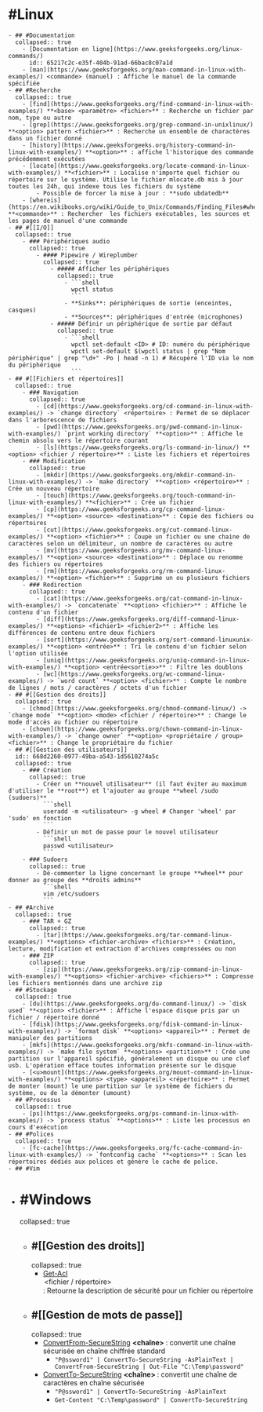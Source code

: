 # #Linux
	- ## #Documentation
	  collapsed:: true
		- [Documentation en ligne](https://www.geeksforgeeks.org/linux-commands/)
		  id:: 65217c2c-e35f-404b-91ad-66bac8c07a1d
		- [man](https://www.geeksforgeeks.org/man-command-in-linux-with-examples/) <commande> (manuel) : Affiche le manuel de la commande spécifiée
	- ## #Recherche
	  collapsed:: true
		- [find](https://www.geeksforgeeks.org/find-command-in-linux-with-examples/) **<base> <paramètre> <fichier>** : Recherche un fichier par nom, type ou autre
		- [grep](https://www.geeksforgeeks.org/grep-command-in-unixlinux/) **<option> pattern <fichier>** : Recherche un ensemble de charactères dans un fichier donné
		- [history](https://www.geeksforgeeks.org/history-command-in-linux-with-examples/) **<option>** : affiche l'historique des commande précédemment exécutées
		- [locate](https://www.geeksforgeeks.org/locate-command-in-linux-with-examples/) **<fichier>** : Localise n'importe quel fichier ou répertoire sur le système. Utilise le fichier mlocate.db mis à jour toutes les 24h, qui indexe tous les fichiers du système
			- Possible de forcer la mise à jour : **sudo ubdatedb**
		- [whereis](https://en.wikibooks.org/wiki/Guide_to_Unix/Commands/Finding_Files#whereis) **<commande>** : Rechercher  les fichiers exécutables, les sources et les pages de manuel d'une commande
	- ## #[[I/O]]
	  collapsed:: true
		- ### Périphériques audio
		  collapsed:: true
			- #### Pipewire / Wireplumber
			  collapsed:: true
				- ##### Afficher les périphériques
				  collapsed:: true
					- ```shell
					  wpctl status
					  ```
					- **Sinks**: périphériques de sortie (enceintes, casques)
					- **Sources**: périphériques d'entrée (microphones)
				- ##### Définir un périphérique de sortie par défaut
				  collapsed:: true
					- ```shell
					  wpctl set-default <ID> # ID: numéro du périphérique
					  wpctl set-default $(wpctl status | grep "Nom périphérique" | grep "\d+" -Po | head -n 1) # Récupère l'ID via le nom du périphérique
					  ```
	- ## #[[Fichiers et répertoires]]
	  collapsed:: true
		- ### Navigation
		  collapsed:: true
			- [cd](https://www.geeksforgeeks.org/cd-command-in-linux-with-examples/) -> `change directory` <répertoire> : Permet de se déplacer dans l'arborescence de fichiers
			- [pwd](https://www.geeksforgeeks.org/pwd-command-in-linux-with-examples/) `print working directory` **<option>** : Affiche le chemin absolu vers le répertoire courant
			- [ls](https://www.geeksforgeeks.org/ls-command-in-linux/) **<option> <fichier / répertoire>** : Liste les fichiers et répertoires
		- ### Modification
		  collapsed:: true
			- [mkdir](https://www.geeksforgeeks.org/mkdir-command-in-linux-with-examples/) -> `make directory` **<option> <répertoire>** : Crée un nouveau répertoire
			- [touch](https://www.geeksforgeeks.org/touch-command-in-linux-with-examples/) **<fichier>** : Crée un fichier
			- [cp](https://www.geeksforgeeks.org/cp-command-linux-examples/) **<option> <source> <destination>** : Copie des fichiers ou répertoires
			- [cut](https://www.geeksforgeeks.org/cut-command-linux-examples/) **<option> <fichier>** : Coupe un fichier ou une chaine de caractères selon un délimiteur, un nombre de caractères ou autre
			- [mv](https://www.geeksforgeeks.org/mv-command-linux-examples/) **<option> <source> <destination>** : Déplace ou renomme des fichiers ou répertoires
			- [rm](https://www.geeksforgeeks.org/rm-command-linux-examples/) **<option> <fichier>** : Supprime un ou plusieurs fichiers
		- ### Redirection
		  collapsed:: true
			- [cat](https://www.geeksforgeeks.org/cat-command-in-linux-with-examples/) -> `concatenate` **<option> <fichier>** : Affiche le contenu d'un fichier
			- [diff](https://www.geeksforgeeks.org/diff-command-linux-examples/) **<options> <fichier1> <fichier2>** : Affiche les différences de contenu entre deux fichiers
			- [sort](https://www.geeksforgeeks.org/sort-command-linuxunix-examples/) **<option> <entrée>** : Tri le contenu d'un fichier selon l'option utilisée
			- [uniq](https://www.geeksforgeeks.org/uniq-command-in-linux-with-examples/) **<option> <entrée<sortie>>** : Filtre les doublons
			- [wc](https://www.geeksforgeeks.org/wc-command-linux-examples/) -> `word count` **<option> <fichier>** : Compte le nombre de lignes / mots / caractères / octets d'un fichier
	- ## #[[Gestion des droits]]
	  collapsed:: true
		- [chmod](https://www.geeksforgeeks.org/chmod-command-linux/) -> `change mode` **<option> <mode> <fichier / répertoire>** : Change le mode d'accès au fichier ou répertoire
		- [chown](https://www.geeksforgeeks.org/chown-command-in-linux-with-examples/) -> `change owner` **<option> <propriétaire / group> <fichier>** : Change le propriétaire du fichier
	- ## #[[Gestion des utilisateurs]]
	  id:: 668d2260-0977-49ba-a543-1d5610274a5c
	  collapsed:: true
		- ### Création
		  collapsed:: true
			- Créer un **nouvel utilisateur** (il faut éviter au maximum d'utiliser le **root**) et l'ajouter au groupe **wheel /sudo (sudoers)** 
			  ```shell
			  useradd -m <utilisateur> -g wheel # Changer 'wheel' par 'sudo' en fonction
			  ```
			- Définir un mot de passe pour le nouvel utilisateur 
			  ```shell
			  passwd <utilisateur>
			  ```
		- ### Sudoers
		  collapsed:: true
			- Dé-commenter la ligne concernant le groupe **wheel** pour donner au groupe des **droits admins** 
			  ```shell
			  vim /etc/sudoers
			  ```
	- ## #Archive
	  collapsed:: true
		- ### TAR + GZ
		  collapsed:: true
			- [tar](https://www.geeksforgeeks.org/tar-command-linux-examples/) **<options> <fichier-archive> <fichiers>** : Création, lecture, modification et extraction d'archives compressées ou non
		- ### ZIP
		  collapsed:: true
			- [zip](https://www.geeksforgeeks.org/zip-command-in-linux-with-examples/) **<options> <fichier-archive> <fichiers>** : Compresse les fichiers mentionnés dans une archive zip
	- ## #Stockage
	  collapsed:: true
		- [du](https://www.geeksforgeeks.org/du-command-linux/) -> `disk used` **<option> <fichier>** : Affiche l'espace disque pris par un fichier / répertoire donné
		- [fdisk](https://www.geeksforgeeks.org/fdisk-command-in-linux-with-examples/) -> `format disk` **<options> <appareil>** : Permet de manipuler des partitions
		- [mkfs](https://www.geeksforgeeks.org/mkfs-command-in-linux-with-examples/) -> `make file system` **<options> <partition>** : Crée une partition sur l'appareil spécifié, généralement un disque ou une clef usb. L'opération efface toutes information présente sur le disque
		- [<u>mount](https://www.geeksforgeeks.org/mount-command-in-linux-with-examples/) **<options> <type> <appareil> <répertoire>** : Permet de monter (mount) le une partition sur le système de fichiers du système, ou de la démonter (umount)
	- ## #Processus
	  collapsed:: true
		- [ps](https://www.geeksforgeeks.org/ps-command-in-linux-with-examples/) -> `process status` **<options>** : Liste les processus en cours d'exécution
	- ## #Polices
	  collapsed:: true
		- [fc-cache](https://www.geeksforgeeks.org/fc-cache-command-in-linux-with-examples/) -> `fontconfig cache` **<options>** : Scan les répertoires dédiés aux polices et génère le cache de police.
	- ## #Vim
- # #Windows
  collapsed:: true
	- ## #[[Gestion des droits]]
	  collapsed:: true
		- [Get-Acl](https://learn.microsoft.com/en-us/powershell/module/microsoft.powershell.security/get-acl?view=powershell-7.3) **<option> <fichier / répertoire>** : Retourne la description de sécurité pour un fichier ou répertoire
	- ## #[[Gestion de mots de passe]]
	  collapsed:: true
		- [ConvertFrom-SecureString](https://learn.microsoft.com/en-us/powershell/module/microsoft.powershell.security/convertfrom-securestring?view=powershell-7.3) **<chaîne> <options>** : convertit une chaîne sécurisée en chaîne chiffrée standard
			- `"P@ssword1" | ConvertTo-SecureString -AsPlainText | ConvertFrom-SecureString | Out-File "C:\Temp\password"`
		- [ConvertTo-SecureString](https://learn.microsoft.com/en-us/powershell/module/microsoft.powershell.security/convertto-securestring?view=powershell-7.3) **<chaîne> <options>** : convertit une chaîne de caractères en chaîne sécurisée
			- `"P@ssword1" | ConvertTo-SecureString -AsPlainText`
			- `Get-Content "C:\Temp\password" | ConvertTo-SecureString`